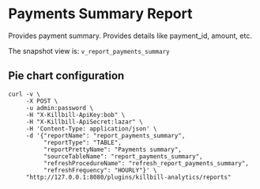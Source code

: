 # Payments Summary Report

Provides payment summary. Provides details like payment_id, amount, etc.

The snapshot view is: `v_report_payments_summary`

## Pie chart configuration

```
curl -v \
     -X POST \
     -u admin:password \
     -H "X-Killbill-ApiKey:bob" \
     -H "X-Killbill-ApiSecret:lazar" \
     -H 'Content-Type: application/json' \
     -d '{"reportName": "report_payments_summary",
          "reportType": "TABLE",
          "reportPrettyName": "Payments summary",
          "sourceTableName": "report_payments_summary",
          "refreshProcedureName": "refresh_report_payments_summary",
          "refreshFrequency": "HOURLY"}' \
     "http://127.0.0.1:8080/plugins/killbill-analytics/reports"
```
